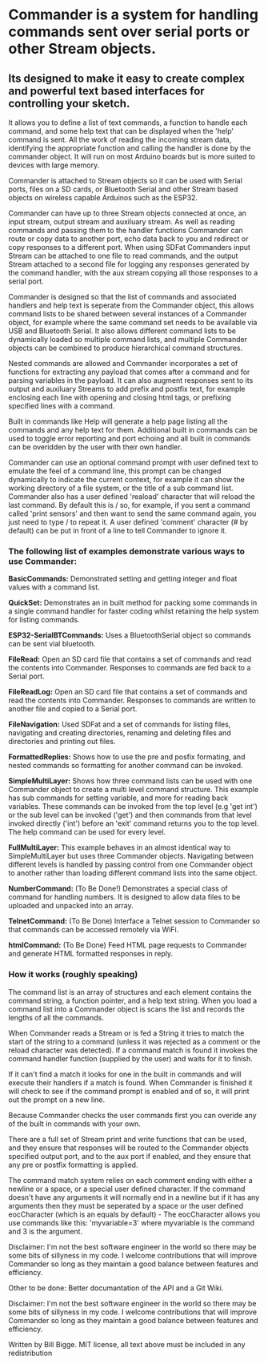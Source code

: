 # Commander is a system for handling commands sent over serial ports or other Stream objects.

## Its designed to make it easy to create complex and powerful text based interfaces for controlling your sketch.

It allows you to define a list of text commands, a function to handle each command, and some help text that can be displayed when the 'help' command is sent. All the work of reading the incoming stream data, identifying the appropriate function and calling the handler is done by the commander object. It will run on most Arduino boards but is more suited to devices with large memory.

Commander is attached to Stream objects so it can be used with Serial ports, files on a SD cards, or Bluetooth Serial and other Stream based objects on wireless capable Arduinos such as the ESP32.

Commander can have up to three Stream objects connected at once, an input stream, output stream and auxiluary stream. As well as reading commands and passing them to the handler functions Commander can route or copy data to another port, echo data back to you and redirect or copy responses to a different port. When using SDFat Commanders input Stream can be attached to one file to read commands, and the output Stream attached to a second file for logging any responses generated by the command handler, with the aux stream copying all those responses to a serial port.

Commander is designed so that the list of commands and associated handlers and help text is seperate from the Commander object, this allows command lists to be shared between several instances of a Commander object, for example where the same command set needs to be available via USB and Bluetooth Serial. It also allows different command lists to be dynamically loaded so multiple command lists, and multiple Commander objects can be combined to produce hierarchical command structures.

Nested commands are allowed and Commander incorporates a set of functions for extracting any payload that comes after a command and for parsing variables in the payload. It can also augment responses sent to its output and auxiluary Streams to add prefix and postfix text, for example enclosing each line with opening and closing html tags, or prefixing specified lines with a command.

Built in commands like Help will generate a help page listing all the commands and any help text for them. Additional built in commands can be used to toggle error reporting and port echoing and all built in commands can be overidden by the user with their own handler.

Commander can use an optional command prompt with user defined text to emulate the feel of a command line, this prompt can be changed dynamically to indicate the current context, for example it can show the working directory of a file system, or the title of a sub command list. Commander also has a user defined 'reaload' character that will reload the last command. By default this is / so, for example, if you sent a command called 'print sensors' and then want to send the same command again, you just need to type / to repeat it. A user defined 'comment' character (# by default) can be put in front of a line to tell Commander to ignore it.

### The following list of examples demonstrate various ways to use Commander:

__BasicCommands:__ Demonstrated setting and getting integer and float values with a command list.

__QuickSet:__ Demonstrates an in built method for packing some commands in a single command handler for faster coding whilst retaining the help system for listing commands.

__ESP32-SerialBTCommands:__ Uses a BluetoothSerial object so commands can be sent vial bluetooth.

__FileRead:__ Open an SD card file that contains a set of commands and read the contents into Commander. Responses to commands are fed back to a Serial port.

__FileReadLog:__ Open an SD card file that contains a set of commands and read the contents into Commander. Responses to commands are written to another file and copied to a Serial port.

__FileNavigation:__ Used SDFat and a set of commands for listing files, navigating and creating directories, renaming and deleting files and directories and printing out files.

__FormattedReplies:__ Shows how to use the pre and posfix formating, and nested commands so formatting for another command can be invoked.

__SimpleMultiLayer:__ Shows how three command lists can be used with one Commander object to create a multi level command structure. This example has sub commands for setting variable, and more for reading back variables. These commands can be invoked from the top level (e.g 'get int') or the sub level can be invoked ('get') and then commands from that level invoked directly ('int') before an 'exit' command returns you to the top level. The help command can be used for every level.

__FullMultiLayer:__ This example behaves in an almost identical way to SimpleMultiLayer but uses three Commander objects. Navigating between different levels is handled by passing control from one Commander object to another rather than loading different command lists into the same object.

__NumberCommand:__ (To Be Done!) Demonstrates a special class of command for handling numbers. It is designed to allow data files to be uploaded and unpacked into an array.

__TelnetCommand:__ (To Be Done) Interface a Telnet session to Commander so that commands can be accessed remotely via WiFi.

__htmlCommand:__ (To Be Done) Feed HTML page requests to Commander and generate HTML formatted responses in reply.


### How it works (roughly speaking)

The command list is an array of structures and each element contains the command string, a function pointer, and a help text string. When you load a command list into a Commander object is scans the list and records the lengths of all the commands.

When Commander reads a Stream or is fed a String it tries to match the start of the string to a command (unless it was rejected as a comment or the reload character was detected). If a command match is found it invokes the command handler function (supplied by the user) and waits for it to finish.

If it can't find a match it looks for one in the built in commands and will execute their handlers if a match is found. When Commander is finished it will check to see if the command prompt is enabled and of so, it will print out the prompt on a new line.

Because Commander checks the user commands first you can overide any of the built in commands with your own.

There are a full set of Stream print and write functions that can be used, and they ensure that responses will be routed to the Commander objects specified output port, and to the aux port if enabled, and they ensure that any pre or postfix formatting is applied.

The command match system relies on each comment ending with either a newline or a space, or a special user defined character. If the command doesn't have any arguments it will normally end in a newline but if it has any arguments then they must be seperated by a space or the user defined eocCharacter (which is an equals by default) - The eocCharacter allows you use commands like this: 'myvariable=3' where myvariable is the command and 3 is the argument.

Disclaimer: I'm not the best software engineer in the world so there may be some bits of sillyness in my code. I welcome contributions that will improve Commander so long as they maintain a good balance between features and efficiency.

Other to be done: Better documantation of the API and a Git Wiki.

Disclaimer: I'm not the best software engineer in the world so there may be some bits of sillyness in my code. I welcome contributions that will improve Commander so long as they maintain a good balance between features and efficiency.

Written by Bill Bigge.
MIT license, all text above must be included in any redistribution
